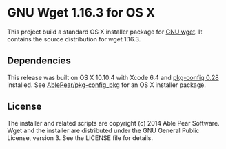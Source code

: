 GNU Wget 1.16.3 for OS X
========================

This project build a standard OS X installer package for [GNU wget][1]. 
It contains the source distribution for wget 1.16.3.

Dependencies
------------
This release was built on OS X 10.10.4 with Xcode 6.4 and [pkg-config 0.28][2]
installed. See [AblePear/pkg-config\_pkg][3] for an OS X installer package. 

License
-------
The installer and related scripts are copyright (c) 2014 Able Pear Software.
Wget and the installer are distributed under the GNU General Public License, 
version 3.  See the LICENSE file for details.

[1]: http://www.gnu.org/software/wget/ "GNU Wget"
[2]: http://www.freedesktop.org/wiki/Software/pkg-config/ "pkg-config"
[3]: https://github.com/AblePear/pkg-config_pkg/releases "pkg-config for OS X"

